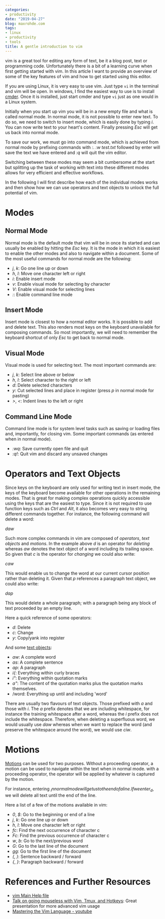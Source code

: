 ```yaml
---
categories:
- productivity
date: "2019-04-27"
blog: maxrohde.com
tags:
- linux
- productivity
- tools
title: A gentle introduction to vim
---
```


vim is a great tool for editing any form of text, be it a blog post, text or programming code. Unfortunately there is a bit of a learning curve when first getting started with vim. In this article I want to provide an overview of some of the key features of vim and how to get started using this editor.

If you are using Linux, it is very easy to use vim. Just type `vi` in the terminal and vim will be open. In windows, I find the easiest way to use is to install [cmder](https://cmder.net/). Once it is installed, just start cmder and type `vi` just as one would in a Linux system.

Initially when you start up vim you will be in a new empty file and what is called normal mode. In normal mode, it is not possible to enter new text. To do so, we need to switch to insert mode, which is easily done by typing _i_. You can now write text to your heart's content. Finally pressing _Esc_ will get us back into normal mode.

To save our work, we must go into command mode, which is achieved from normal mode by prefixing commands with _:_. _:w test.txt_ followed by enter will save the text we have entered and _:q_ will quit the vim editor.

Switching between these modes may seem a bit cumbersome at the start but splitting up the task of working with text into these different modes allows for very efficient and effective workflows.

In the following I will first describe how each of the individual modes works and then show how we can use operators and text objects to unlock the full potential of vim.

# Modes

## Normal Mode

Normal mode is the default mode that vim will be in once its started and can usually be enabled by hitting the _Esc_ key. It is the mode in which it is easiest to enable the other modes and also to navigate within a document. Some of the most useful commands for normal mode are the following:

- _j_, _k_: Go one line up or down
- _h_, _l_: Move one character left or right
- _i_: Enable insert mode
- _v_: Enable visual mode for selecting by character
- _V_: Enable visual mode for selecting lines
- _:_: Enable command line mode

## Insert Mode

Insert mode is closest to how a normal editor works. It is possible to add and delete text. This also renders most keys on the keyboard unavailable for composing commands. So most importantly, we will need to remember the keyboard shortcut of only _Esc_ to get back to normal mode.

## Visual Mode

Visual mode is used for selecting text. The most important commands are:

- _j_, _k_: Select line above or below
- _h_, _l_: Select character to the right or left
- _d_: Delete selected characters
- _y_: Cut selected lines and place in register (press _p_ in normal mode for pasting)
- _\>_, _<_: Indent lines to the left or right

## Command Line Mode

Command line mode is for system level tasks such as saving or loading files and, importantly, for closing vim. Some important commands (as entered when in normal mode).

- _:wq_: Save currently open file and quit
- _:q!_: Quit vim and discard any unsaved changes

# Operators and Text Objects

Since keys on the keyboard are only used for writing text in insert mode, the keys of the keyboard become available for other operations in the remaining modes. That is great for making complex operations quickly accessible using the keys that are the easiest to type. Since it is not required to use function keys such as _Ctrl_ and _Alt_, it also becomes very easy to string different commands together. For instance, the following command will delete a word:

_daw_

Such more complex commands in vim are composed of _operators_, _text objects_ and _motions_. In the example above _d_ is an operator for _deleting_ whereas _aw_ denotes the text object of a word including its trailing space. So given that _c_ is the operator for _changing_ we could also write:

_caw_

This would enable us to change the word at our current cursor position rather than deleting it. Given that _p_ references a paragraph text object, we could also write:

_dap_

This would delete a whole paragraph; with a paragraph being any block of text proceeded by an empty line.

Here a quick reference of some operators:

- _d_: Delete
- _c_: Change
- _y_: Copy/yank into register

And some [text objects](http://vimdoc.sourceforge.net/htmldoc/motion.html#text-objects):

- _aw_: A complete word
- _as_: A complete sentence
- _ap_: A paragraph
- _i{_: Everything within curly braces
- _i"_: Everything within quotation marks
- _a"_: The content of the quotation marks plus the quotation marks themselves.
- /word: Everything up until and including 'word'

There are usually two flavours of text objects. Those prefixed with _a_ and those with _i_. The _a_ prefix denotes that we are including whitespace, for instance the training whitespace after a word, whereas the _i_ prefix does not include the whitespace. Therefore, when deleting a superfluous word, we would usually use _daw_ whereas when we want to replace the word (and preserve the whitespace around the word), we would use _ciw_.

# Motions

[Motions](http://vimdoc.sourceforge.net/htmldoc/motion.html) can be used for two purposes. Without a proceeding operator, a motion can be used to navigate within the text when in normal mode. with a proceeding operator, the operator will be applied by whatever is captured by the motion.

For instance, entering _$_ in normal mode will get us to the end of a line. If we enter _d$_, we will delete all text until the end of the line.

Here a list of a few of the motions available in vim:

- _0_, _$_: Go to the beginning or end of a line
- _j_, _k_: Go one line up or down
- _h_, _l_: Move one character left or right
- _fc_: Find the next occurrence of character c
- _Fc_: Find the previous occurrence of character c
- _w_, _b_: Go to the next/previous word
- _G_: Go to the last line of the document
- _gg_: Go to the first line of the document
- _(_, _)_: Sentence backward / forward
- _{_, _}_: Paragraph backward / forward

# References and Further Resources

- [vim Main Help file](http://vimdoc.sourceforge.net/htmldoc/help.html)
- [Talk on going mouseless with Vim, Tmux, and Hotkeys](https://www.youtube.com/watch?v=E-ZbrtoSuzw): Great presentation for more advanced vim usage
- [Mastering the Vim Language - youtube](https://youtu.be/wlR5gYd6um0)